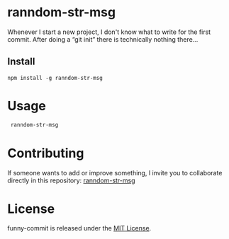 # ranndom-str-msg
Whenever I start a new project, I don't know what to write for the first commit. After doing a “git init” there is technically nothing there...

## Install

```npm
npm install -g ranndom-str-msg
```

# Usage

```bash
 ranndom-str-msg
```

# Contributing

If someone wants to add or improve something, I invite you to collaborate directly in this repository: [ranndom-str-msg](https://github.com/cayodelgado/ranndom-str-msg.git)

# License

funny-commit is released under the [MIT License](https://opensource.org/licenses/MIT).
